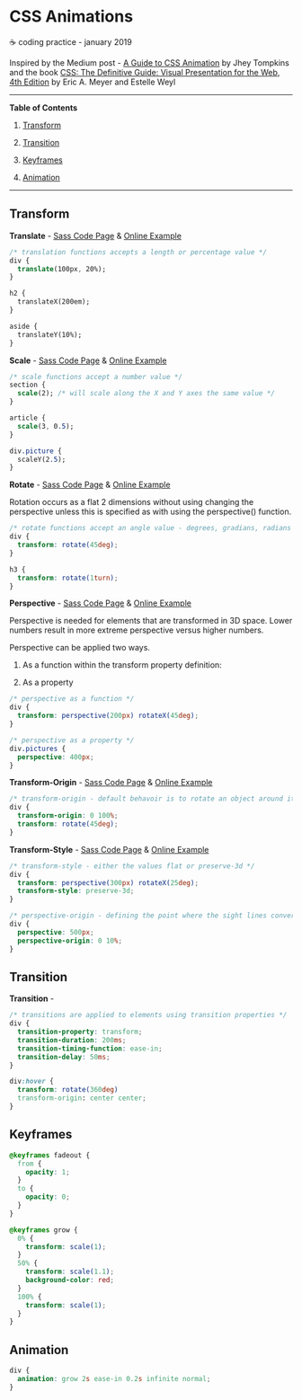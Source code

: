 # CSS Animations

:coffee: coding practice - january 2019

Inspired by the Medium post - [A Guide to CSS Animation](https://codeburst.io/a-guide-to-css-animation-part-1-8777f5beb1f8) by Jhey Tompkins and the book [CSS: The Definitive Guide: Visual Presentation for the Web, 4th Edition](https://www.amazon.com/CSS-Definitive-Guide-Visual-Presentation/dp/1449393195) by Eric A. Meyer and Estelle Weyl

---

**Table of Contents**

1. [Transform](#transform)

1. [Transition](#tranisition)

1. [Keyframes](#keyframes)

1. [Animation](#animation)

---

## Transform

**Translate** - [Sass Code Page](/src/sass/components/_transform.scss) & [Online Example](https://robert-laws.com/practice-jan-2019-css-animations/transform.html)

```css
/* translation functions accepts a length or percentage value */
div {
  translate(100px, 20%);
}

h2 {
  translateX(200em);
}

aside {
  translateY(10%);
}
```

**Scale** - [Sass Code Page](/src/sass/components/_transform.scss) & [Online Example](https://robert-laws.com/practice-jan-2019-css-animations/transform.html)

```css
/* scale functions accept a number value */
section {
  scale(2); /* will scale along the X and Y axes the same value */
}

article {
  scale(3, 0.5);
}

div.picture {
  scaleY(2.5);
}
```

**Rotate** - [Sass Code Page](/src/sass/components/_transform.scss) & [Online Example](https://robert-laws.com/practice-jan-2019-css-animations/transform.html)


Rotation occurs as a flat 2 dimensions without using changing the perspective unless this is specified as with using the perspective() function.

```css
/* rotate functions accept an angle value - degrees, gradians, radians or turns */
div {
  transform: rotate(45deg);
}

h3 {
  transform: rotate(1turn);
}
```

**Perspective** - [Sass Code Page](/src/sass/components/_transform.scss) & [Online Example](https://robert-laws.com/practice-jan-2019-css-animations/transform.html)


Perspective is needed for elements that are transformed in 3D space. Lower numbers result in more extreme perspective versus higher numbers.

Perspective can be applied two ways.

1. As a function within the transform property definition:

1. As a property

```css
/* perspective as a function */
div {
  transform: perspective(200px) rotateX(45deg);
}

/* perspective as a property */
div.pictures {
  perspective: 400px;
}
```

**Transform-Origin** - [Sass Code Page](/src/sass/components/_transform-origin.scss) & [Online Example](https://robert-laws.com/practice-jan-2019-css-animations/transform-origin.html)


```css
/* transform-origin - default behavoir is to rotate an object around it's center */
div {
  transform-origin: 0 100%;
  transform: rotate(45deg);
}
```

**Transform-Style** - [Sass Code Page](/src/sass/components/_transform-style.scss) & [Online Example](https://robert-laws.com/practice-jan-2019-css-animations/transform-style.html)


```css
/* transform-style - either the values flat or preserve-3d */
div {
  transform: perspective(300px) rotateX(25deg);
  transform-style: preserve-3d;
}
```

```css
/* perspective-origin - defining the point where the sight lines convere */
div {
  perspective: 500px;
  perspective-origin: 0 10%;
}
```

## Transition

**Transition** - 

```css
/* transitions are applied to elements using transition properties */
div {
  transition-property: transform;
  transition-duration: 200ms;
  transition-timing-function: ease-in;
  transition-delay: 50ms;
}

div:hover {
  transform: rotate(360deg)
  transform-origin: center center;
}
```

## Keyframes

```css
@keyframes fadeout {
  from {
    opacity: 1;
  }
  to {
    opacity: 0;
  }
}

@keyframes grow {
  0% {
    transform: scale(1);
  }
  50% {
    transform: scale(1.1);
    background-color: red;
  }
  100% {
    transform: scale(1);
  }
}
```

## Animation

```css
div {
  animation: grow 2s ease-in 0.2s infinite normal;
}
```